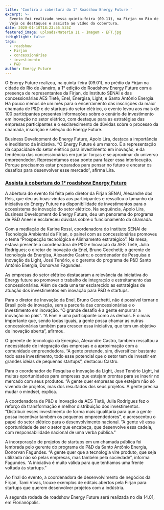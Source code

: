```yaml
---
title: 'Confira a cobertura do 1° Roadshow Energy Future '
excerpt: >-
  Evento foi realizado nessa quinta-feira (09.11), na Firjan no Rio de Janeiro.
  Veja os destaques e assista ao vídeo da cobertura.
date: 2020-01-10T18:23:55.535Z
featured_image: uploads/Materia 11 - Imagem - EFT.jpg
isHighlight: false
tags:
  - roadshow
  - Firjan
  - concessionárias
  - investimento
  - P&D
author: Energy Future
---
```

O Energy Future realizou, na quinta-feira (09.01), no prédio da Firjan na cidade do Rio de Janeiro, a 1° edição do Roadshow Energy Future com a presença de representantes da Firjan, do Instituto SENAI e das concessionárias AES Tietê, Enel, Energisa, Light, e Santo Antônio Energia.  Há pouco menos de um mês para o encerramento das inscrições da maior chamada de P&D e de startups do setor elétrico, o evento levou aos mais de 100 participantes presentes informações sobre o cenário de investimento em inovação no setor elétrico, com destaque para as estratégias das empresas participantes e o esclarecimento de dúvidas sobre o processo da chamada, inscrição e seleção do Energy Future.


Business Development do Energy Future, Apolo Lira, destaca a importância e ineditismo da iniciativa.  “O Energy Future é um marco. É a representação da capacidade do setor elétrico para investimento em inovação, e da tendência das concessionárias em juntar forças e se aproximar do universo empreendedor. Representamos essa ponte para fazer essa interlocução. Porque precisamos estar preparados para pensar no futuro e encarar os desafios para desenvolver esse mercado”, afirma Lira.

### [Assista à cobertura do 1° roadshow Energy Future](https://www.youtube.com/watch?v=TwaZhdZvguU)

A abertura do evento foi feita pelo diretor da Firjan SENAI, Alexandre dos Reis, que deu as boas-vindas aos participantes e ressaltou o tamanho da iniciativa do Energy Future na disponibilidade de investimentos para o ecossistema de inovação do setor elétrico. Na sequência, Apolo Lira, Business Development do Energy Future, deu um panorama do programa de P&D Aneel e esclareceu dúvidas sobre o funcionamento da chamada. 

Com a mediação de Karine Rossi, coordenadora do Instituto SENAI de Tecnologia Ambiental da Firjan, o painel com as concessionárias promoveu o tema “Prospecção tecnológica e Alinhamento estratégico”.  Na mesa, estava presente a coordenadora de P&D e Inovação da AES Tietê, Julia Rodrigues; o diretor de inovação da Enel, Bruno Cecchetti; o gerente de tecnologia da Energisa, Alexandre Castro; o coordenador de Pesquisa e Inovação da Light, José Tenório, e o gerente do programa de P&D Santo Antônio Energia, Donorvan Fagundes.


As empresas do setor elétrico destacaram a relevância da iniciativa do Energy future ao promover o trabalho de integração e estreitamento das concessionárias. Além de cada uma ter esclarecido as estratégias de atuação dos investimentos em inovação para P&D e startups.


Para o diretor de Inovação da Enel, Bruno Cecchetti, não é possível tornar o Brasil polo de inovação, sem a parceria das concessionárias e o investimento em inovação. “O grande desafio é a gente empurrar a inovação no país”. “A Enel é uma participante como as demais. E o mais importante que, sendo todas iguais, a gente possa chamar as outras concessionárias também para crescer essa iniciativa, que tem um objetivo de inovação aberta”, afirmou.


O gerente de tecnologia da Energisa, Alexandre Castro, também ressaltou a necessidade de integração das empresas e a aproximação com a comunidade empreendedora. “A gente pretende, sim, diversificar bastante todo esse investimento, todo esse potencial que o setor tem de investir em grandes ideias de pequenas startups”, destacou Castro.


Para o coordenador de Pesquisa e Inovação da Light, José Tenório Light, há muitas oportunidades para empresas que estejam prontas para se inserir no mercado com seus produtos. “A gente quer empresas que estejam não só vivendo de projetos, mas dos resultados dos seus projetos. A gente precisa mudar o mindset, explica. 


A coordenadora de P&D e Inovação da AES Tietê, Julia Rodrigues fez o reforço da transformação e melhor distribuição dos investimentos. “Distribuir esses investimento de forma mais igualitária para que a gente possa incentivar também os pequenos empreendedores”, e acrescentou o papel do setor elétrico para o desenvolvimento nacional.  “A gente vê essa oportunidade de ser o setor que encabeça, que desenvolve essa cadeia, com responsabilidade nacional de uma verba pública.”


A incorporação de projetos de startups em um chamada pública foi lembrada pelo gerente do programa de P&D da Santo Antônio Energia, Donorvan Fagundes. “A gente quer que a tecnologia vire produto, que seja utilizada não só pelas empresas, mas também pela sociedade”, informa Fagundes. “A iniciativa é muito válida para que tenhamos uma frente voltada às startups.”


Ao final do evento, a coordenadora de desenvolvimento de negócios da Firjan, Tami Vivas, trouxe exemplos de editais abertos pela Firjan para startups que querem desenvolver projetos com a indústria.

A segunda rodada de roadshow Energy Future será realizada no dia 14.01, em Florianópolis.
